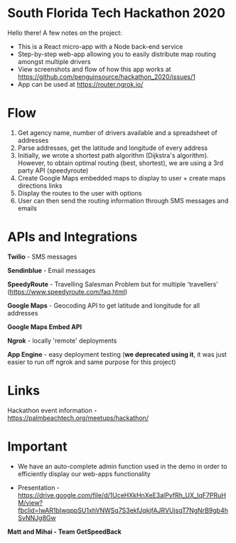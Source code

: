 # South Florida Tech Hackathon 2020

Hello there! A few notes on the project:

- This is a React micro-app with a Node back-end service
- Step-by-step web-app allowing you to easily distribute map routing amongst multiple drivers
- View screenshots and flow of how this app works at https://github.com/penguinsource/hackathon_2020/issues/1
- App can be used at https://router.ngrok.io/

# Flow

1. Get agency name, number of drivers available and a spreadsheet of addresses
2. Parse addresses, get the latitude and longitude of every address
3. Initially, we wrote a shortest path algorithm (Dijkstra's algorithm). However, to obtain optimal routing (best, shortest), we are using a 3rd party API (speedyroute)
4. Create Google Maps embedded maps to display to user + create maps directions links
5. Display the routes to the user with options
6. User can then send the routing information through SMS messages and emails

# APIs and Integrations

**Twilio** - SMS messages

**Sendinblue** - Email messages

**SpeedyRoute** - Travelling Salesman Problem but for multiple 'travellers' (https://www.speedyroute.com/faq.html)

**Google Maps** - Geocoding API to get latitude and longitude for all addresses

**Google Maps Embed API**

**Ngrok** - locally 'remote' deployments

**App Engine** - easy deployment testing (**we deprecated using it**, it was just easier to run off ngrok and same purpose for this project)

# Links

Hackathon event information - https://palmbeachtech.org/meetups/hackathon/

# Important

- We have an auto-complete admin function used in the demo in order to efficiently display our web-apps functionality

- Presentation - https://drive.google.com/file/d/1UceHXkHnXeE3alPyfRh_UX_lqF7PRuHM/view?fbclid=IwAR1bIwqppSU1xhVNWSq7S3ekfJqkjfAJRVUjsqT7NgNrB9gb4hSvNNJg8Gw

**Matt and Mihai - Team GetSpeedBack**
